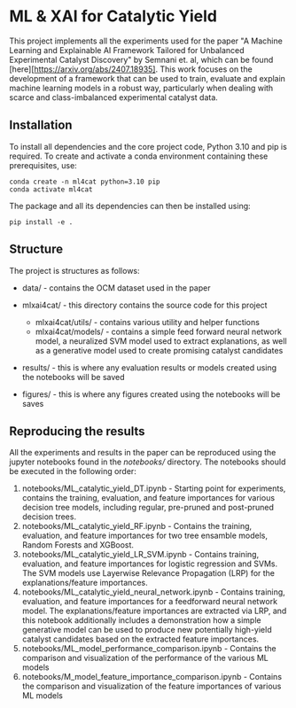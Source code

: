 # ML & XAI for Catalytic Yield

This project implements all the experiments used for the paper "A Machine Learning and Explainable AI Framework Tailored for Unbalanced Experimental Catalyst Discovery" by Semnani et. al, which can be found [here][https://arxiv.org/abs/2407.18935].
This work focuses on the development of a framework that can be used to train, evaluate and explain machine learning models in a robust way, particularly when dealing with scarce and class-imbalanced experimental catalyst data.

## Installation

To install all dependencies and the core project code, Python 3.10 and pip is required. To create and activate a conda environment containing these prerequisites, use:
    
    conda create -n ml4cat python=3.10 pip
    conda activate ml4cat

The package and all its dependencies can then be installed using:
    
    pip install -e .

## Structure
The project is structures as follows:

* data/ - contains the OCM dataset used in the paper

* mlxai4cat/ - this directory contains the source code for this project
    * mlxai4cat/utils/ - contains various utility and helper functions
    * mlxai4cat/models/ - contains a simple feed forward neural network model, a neuralized SVM model used to extract explanations, as well as a generative model used to create promising catalyst candidates
* results/ - this is where any evaluation results or models created using the notebooks will be saved
* figures/ - this is where any figures created using the notebooks will be saves


## Reproducing the results
All the experiments and results in the paper can be reproduced using the jupyter notebooks found in the *notebooks/* directory. The notebooks should be executed in the following order:

1. notebooks/ML_catalytic_yield_DT.ipynb - Starting point for experiments, contains the training, evaluation, and feature importances for various decision tree models, including regular, pre-pruned and post-pruned decision trees.
2. notebooks/ML_catalytic_yield_RF.ipynb - Contains the training, evaluation, and feature importances for two tree ensamble models, Random Forests and XGBoost.
3. notebooks/ML_catalytic_yield_LR_SVM.ipynb - Contains training, evaluation, and feature importances for logistic regression and SVMs. The SVM models use Layerwise Relevance Propagation (LRP) for the explanations/feature importances.
4. notebooks/ML_catalytic_yield_neural_network.ipynb - Contains training, evaluation, and feature importances for a feedforward neural network model. The explanations/feature importances are extracted via LRP, and this notebook additionally includes a demonstration how a simple generative model can be used to produce new potentially high-yield catalyst candidates
based on the extracted feature importances.
5. notebooks/ML_model_performance_comparison.ipynb - Contains the comparison and visualization of the performance of the various ML models
6. notebooks/M_model_feature_importance_comparison.ipynb - Contains the comparison and visualization of the feature importances of various ML models
